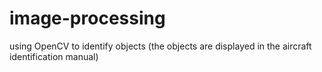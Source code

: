 # image-processing
using OpenCV to identify objects (the objects are displayed in the aircraft identification manual)
